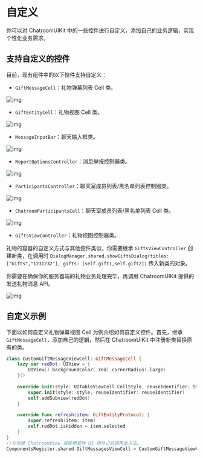 # 自定义

你可以对 ChatroomUIKit 中的一些控件进行自定义，添加自己的业务逻辑，实现个性化业务需求。

## 支持自定义的控件

目前，现有组件中的以下控件支持自定义：

- `GiftMessageCell`：礼物弹幕列表 Cell 类。

![img](/images/uikit/chatroomios/GiftBarrageCell.png)

- `GiftEntityCell`：礼物视图 Cell 类。

![img](/images/uikit/chatroomios/GiftEntityCell.png)

- `MessageInputBar`：聊天输入框类。

![img](/images/uikit/chatroomios/ChatInputBar.png)

- `ReportOptionsController`：消息举报控制器类。

![img](/images/uikit/chatroomios/ReportOptionsController.png)

- `ParticipantsController`：聊天室成员列表/黑名单列表控制器类。

![img](/images/uikit/chatroomios/ParticipantsController.png)

- `ChatroomParticipantsCell`：聊天室成员列表/黑名单列表 Cell 类。

![img](/images/uikit/chatroomios/ChatroomParticipantsCell.png)

- `GiftsViewController`：礼物视图控制器类。

礼物的容器的自定义方式与其他控件类似，你需要继承 `GiftsViewController` 创建新类，在调用时 `DialogManager.shared.showGiftsDialog(titles: ["Gifts","1231232"], gifts: [self.gift1,self.gift2])` 传入新类的对象。

你需要在确保你的服务器端的礼物业务处理完毕，再调用 ChatroomUIKit 提供的发送礼物消息 API。

![img](/images/uikit/chatroomios/GiftsViewController.png)

## 自定义示例

下面以如何自定义礼物弹幕视图 Cell 为例介绍如何自定义控件。首先，继承 `GiftMessageCell`，添加自己的逻辑，然后在 ChatroomUIKit 中注册新类替换原有的类。

````Swift
class CustomGiftMessageViewCell: GiftMessageCell {
    lazy var redDot: UIView = {
        UIView().backgroundColor(.red).cornerRadius(.large)
    }()
    
    override init(style: UITableViewCell.CellStyle, reuseIdentifier: String?) {
        super.init(style: style, reuseIdentifier: reuseIdentifier)
        self.addSubview(redDot)
    }
    
    override func refresh(item: GiftEntityProtocol) {
        super.refresh(item: item)
        self.redDot.isHidden = item.selected
    }
}
//在创建 ChatroomView 或使用其他 UI 组件之前调用此方法。
ComponentsRegister.shared.GiftMessagesViewCell = CustomGiftMessageViewCell.self
````
